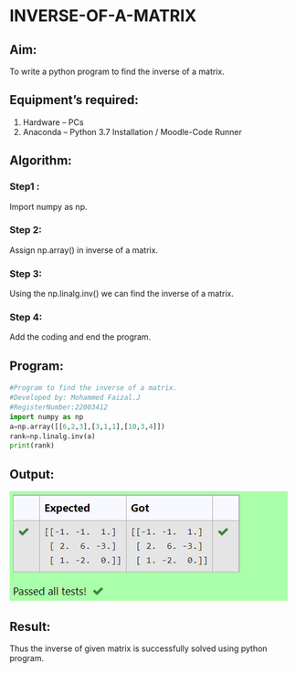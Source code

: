 # INVERSE-OF-A-MATRIX
## Aim:
To write a python program to find the inverse of a matrix.
## Equipment’s required:
1. 	Hardware – PCs
2. 	Anaconda – Python 3.7 Installation / Moodle-Code Runner
## Algorithm:
### Step1 : 
Import numpy as np.
### Step 2: 
Assign np.array() in inverse of a matrix.
### Step 3: 
Using the np.linalg.inv() we can find the inverse of a matrix.
### Step 4: 
Add the coding and end the program.
## Program:
```python
#Program to find the inverse of a matrix.
#Developed by: Mohammed Faizal.J   
#RegisterNumber:22003412
import numpy as np
a=np.array([[6,2,3],[3,1,1],[10,3,4]])
rank=np.linalg.inv(a)
print(rank)
```
## Output:
![output](inverse.png)
## Result:
Thus the inverse of given matrix is successfully solved using python program.

